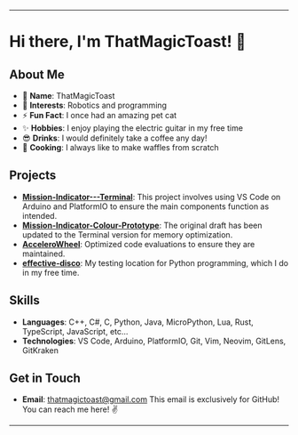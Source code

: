
---

# Hi there, I'm ThatMagicToast! 👋

## About Me

- 🌟 **Name**: ThatMagicToast
- 👀 **Interests**: Robotics and programming
- ⚡ **Fun Fact**: I once had an amazing pet cat
- ✨ **Hobbies**: I enjoy playing the electric guitar in my free time
- 😎 **Drinks**: I would definitely take a coffee any day!
- 🧇 **Cooking**: I always like to make waffles from scratch

## Projects

- [**Mission-Indicator---Terminal**](https://github.com/ThatMagicToast/Mission-Indicator---Terminal): This project involves using VS Code on Arduino and PlatformIO to ensure the main components function as intended.
- [**Mission-Indicator-Colour-Prototype**](https://github.com/ThatMagicToast/Mission-Indicator-Colour-Prototype): The original draft has been updated to the Terminal version for memory optimization.
- [**AcceleroWheel**](https://github.com/ThatMagicToast/AcceleroWheel): Optimized code evaluations to ensure they are maintained.
- [**effective-disco**](https://github.com/ThatMagicToast/effective-disco): My testing location for Python programming, which I do in my free time.

## Skills

- **Languages**: C++, C#, C, Python, Java, MicroPython, Lua, Rust, TypeScript, JavaScript, etc...
- **Technologies**: VS Code, Arduino, PlatformIO, Git, Vim, Neovim, GitLens, GitKraken

## Get in Touch

- **Email**: [thatmagictoast@gmail.com](mailto:thatmagictoast@gmail.com)
  This email is exclusively for GitHub! You can reach me here! ✌️

<!---
ThatMagicToast/ThatMagicToast is a ✨ special ✨ repository because its `README.md` (this file) appears on your GitHub profile.
You can click the Preview link to take a look at your changes.
--->

---
